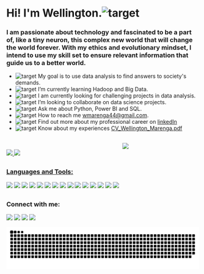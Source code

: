 <h1 align="left">Hi! I'm Wellington.<img src="https://fonts.gstatic.com/s/e/notoemoji/latest/1f44b/512.webp" alt="target" width="25" height="25"/></h1>
<h3 align="left">I am passionate about technology and fascinated to be a part of, like a tiny neuron, this complex new world that will change the world forever. With my ethics and evolutionary mindset, I intend to use my skill set to ensure relevant information that guide us to a better world.</h3>

- <img src="https://fonts.gstatic.com/s/e/notoemoji/latest/1f3af/512.webp" alt="target" width="25" height="25"/> My goal is to use data analysis to find answers to society's demands.
- <img src="https://fonts.gstatic.com/s/e/notoemoji/latest/1f4a1/512.webp" alt="target" width="25" height="25"/> I’m currently learning Hadoop and Big Data.
- <img src="https://fonts.gstatic.com/s/e/notoemoji/latest/1f331/512.webp" alt="target" width="25" height="25"/> I am currently looking for challenging projects in data analysis.
- <img src="https://fonts.gstatic.com/s/e/notoemoji/latest/1f9be/512.webp" alt="target" width="25" height="25"/> I’m looking to collaborate on data science projects.
- <img src="https://fonts.gstatic.com/s/e/notoemoji/latest/1f941/512.webp" alt="target" width="25" height="25"/> Ask me about Python, Power BI and SQL.
- <img src="https://fonts.gstatic.com/s/e/notoemoji/latest/1f48c/512.webp" alt="target" width="25" height="25"/> How to reach me wmarenga44@gmail.com.
- <img src="https://fonts.gstatic.com/s/e/notoemoji/latest/1f463/512.webp" alt="target" width="25" height="25"/> Find out more about my professional career on [linkedIn](https://www.linkedin.com/in/wellington-m-0823372a)
- <img src="https://fonts.gstatic.com/s/e/notoemoji/latest/2705/512.webp" alt="target" width="25" height="25"/> Know about my experiences [CV_Wellington_Marenga.pdf](https://github.com/wmarenga/wmarenga/files/12000051/CV_Wellington_Marenga.pdf)

##

<img src="https://user-images.githubusercontent.com/69227559/253050042-95b0653d-0a02-4f29-8628-5788295f1151.png" width=200px align="right" />
<br>
<div align="left">
  <a href="https://github.com/wmarenga">
  <img height="180em" src="https://github-readme-stats.vercel.app/api?username=wmarenga&show_icons=true&theme=algolia&include_all_commits=true&count_private=true"/>
  <img height="180em" src="https://github-readme-stats.vercel.app/api/top-langs/?username=wmarenga&layout=compact&langs_count=7&theme=algolia"/>

##
</div>
<div style="display: inline_block">
  <h3 align="left">Languages and Tools:</h3>

  <a href="https://www.python.org" target="_blank"><img src="https://img.shields.io/badge/Python-3-FFE917?style=plastic&logo=python&logoColor=4C85F7&labelColor=DFDFDF" width="auto" height=9%></a>
  <a href="https://www.r-project.org" target="_blank"><img src="https://img.shields.io/badge/R-008ED2?style=plastic&logo=r&logoColor=white" width="auto" height=3.7%></a>
  <a href="https://www.djangoproject.com" target="_blank" ><img src="https://img.shields.io/badge/django-092E20?style=plastic&logo=django&logoColor=white" width="auto" height=6.8%></a>
  <a href="https://pandas.pydata.org" target="_blank"><img src="https://img.shields.io/badge/pandas-070A6E?style=plastic&logo=pandas&logoColor=070A6E&labelColor=E4FBFD" width="auto" height=7.4%></a>
  <a href="https://www.docker.com" target="_blank"><img src="https://img.shields.io/badge/docker-06ADE9?style=plastic&logo=docker&logoColor=06ADE9&labelColor=FFFFFF" width="auto" height=7.2%></a>
    <a href="https://jupyter.org" target="_blank"><img src="https://img.shields.io/badge/Jupyter-4D4D4C?style=plastic&logo=jupyter&logoColor=FF9F0E&labelColor=FFFFFF" width="auto" height=7.4%></a>
    <a href="https://code.visualstudio.com" target="_blank"><img src="https://img.shields.io/badge/VScode-0889FA?style=plastic&logo=visualstudiocode&logoColor=0889FA&labelColor=FFFFFF" width="auto" height=7.4%></a>
    <a href="https://dev.w3.org/html5/spec-LC" target="_blank"><img src="https://img.shields.io/badge/HTML-5-F96B0C?style=plastic&logo=html5&logoColor=F96B0C&labelColor=FFFFFF" width="auto" height=7.4%></a>
    <a href="https://www.w3schools.com/cssref/index.php" target="_blank"><img src="https://img.shields.io/badge/CSS-3-0749FF?style=plastic&logo=html5&logoColor=0749FF&labelColor=FFFFFF" width="auto" height=6.5%></a>
    <a href="https://www.kali.org" target="_blank"><img src="https://img.shields.io/badge/Linux-F69415?style=plastic&logo=linux&logoColor=black&labelColor=FFFFFF" width="auto" height=6.1%></a>
    <a href="https://git-scm.com" target="_blank"><img src="https://img.shields.io/badge/Git-F3493D?style=plastic&logo=git&logoColor=F3493D&labelColor=FFFFFF" width="auto" height=4.7%></a>
    <a href="https://www.postgresql.org" target="_blank"><img src="https://img.shields.io/badge/PostgreSQL-2276A6?style=plastic&logo=postgresql&logoColor=2276A6&labelColor=FFFFFF" width="auto" height=9.7%></a>
    <a href="https://www.mysql.com" target="_blank"><img src="https://img.shields.io/badge/MySQL-0C93A2?style=plastic&logo=mysql&logoColor=165884&labelColor=white" width="auto" height=9.7%></a>
    <a href="https://learn.microsoft.com/en-us/sql/sql-server/?view=sql-server-ver16" target="_blank"><img src="https://img.shields.io/badge/SQL_Server-C6001A?style=plastic&logo=microsoftsqlserver&logoColor=E80303&labelColor=white" width="auto" height=9.7%></a>
    <a href="https://learn.microsoft.com/en-us/power-bi/" target="_blank"><img src="https://img.shields.io/badge/PowerBI-CB8E00?style=plastic&logo=powerbi&logoColor=FCB21D&labelColor=white" width="auto" height=9.7%></a>

  ##

<div>
  <div>
  <h3 align="left">Connect with me:</h3>
  <a href="https://discord.gg/HtJ7Yq2Ztm" target="_blank" ><img src="https://img.shields.io/badge/Discord-D8E9FF?style=for-the-badge&logo=discord&logoColor=D8E9FF&labelColor=6060FD" width="auto" height=15%")></a>
  <a href = "mailto:wmarenga44@gmail.com" target="_blank"><img src="https://img.shields.io/badge/Gmail-4194FF?style=for-the-badge&logo=gmail&logoColor=DA4A2D&labelColor=white" width="auto" height=1%></a>
  <a href="https://instagram.com/marengadev" target="_blank"><img src="https://img.shields.io/badge/Instagram-FF5757?style=for-the-badge&logo=instagram&logoColor=F63576&labelColor=FFFFFF" width="auto" height=15%"></a>
  <a href="https://www.linkedin.com/in/wellington-m-0823372a" target="_blank"><img src="https://img.shields.io/badge/LinkedIn-68A5FF?style=for-the-badge&logo=linkedin&logoColor=1A68DC&labelColor=FFFFFF" width="auto" height=15%"></a>

 
  ![Snake animation](https://github.com/wmarenga/wmarenga/blob/output/github-contribution-grid-snake.svg)
 </div>
</div>
